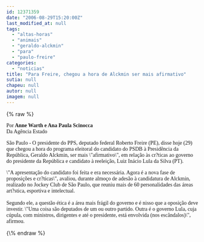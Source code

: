 ```yaml
---
id: 12371359
date: "2006-08-29T15:20:00Z"
last_modified_at: null
tags:
  - "altas-horas"
  - "animais"
  - "geraldo-alckmin"
  - "para"
  - "paulo-freire"
categories:
  - "noticias"
title: "Para Freire, chegou a hora de Alckmin ser mais afirmativo"
sutia: null
chapeu: null
autor: null
imagem: null
---
```

{\% raw %}
<p><P><FONT face=Verdana>Por<STRONG> Anne Warth e Ana Paula Scinocca<BR></STRONG>Da Agência Estado</FONT></P></p>
<p><P><FONT face=Verdana>São Paulo - O presidente do PPS,&nbsp;deputado federal&nbsp;Roberto Freire (PE), disse hoje (29) que chegou a hora do programa eleitoral do candidato do PSDB à Presidência da República, Geraldo Alckmin, ser mais \"afirmativo\", em relação às cr?ticas ao governo do presidente da República e candidato à reeleição, Luiz Inácio Lula da Silva (PT). </FONT></P></p>
<p><P><FONT face=Verdana>\"A apresentação do candidato foi feita e era necessária. Agora é a nova fase de proposições e cr?ticas\", avaliou, durante almoço de adesão à candidatura de Alckmin, realizado no Jockey Club de São Paulo, que reuniu mais de 60 personalidades das áreas art?stica, esportiva e intelectual.<BR><BR>Segundo ele, a questão ética é a área mais frágil do governo e é nisso que a oposição deve investir. \"Uma coisa são deputados de um ou outro partido. Outra é o governo Lula, cuja cúpula, com ministros, dirigentes e até o presidente, está envolvida (nos escândalos)\", afirmou.</FONT></P> </p>
{\% endraw %}